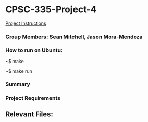 # CPSC-335-Project-4
[Project Instructions](https://docs.google.com/document/d/1QpNbD17YYP7OwdI5QP2wJAS811rCa-xVNlpiyzAtb6c/edit)
### Group Members: Sean Mitchell, Jason Mora-Mendoza

### How to run on Ubuntu:
~$ make

~$ make run
### Summary

### Project Requirements

## Relevant Files:

